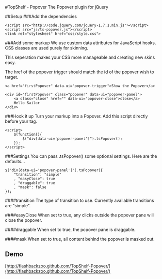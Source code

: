 #TopShelf - Popover
The Popover plugin for jQuery

##Setup
###Add the dependencies

    <script src="http://code.jquery.com/jquery-1.7.1.min.js"></script>
    <script src="js/ts-popover.js"></script>
    <link rel="stylesheet" href="css/style.css">

###Add some markup
We use custom data attributes for JavaScript hooks. CSS classes are used purely for skinning.

This seperation makes your CSS more manageable and creating new skins easy.

The href of the popover trigger should match the id of the popover wish to target.

    <a href="firstPopover" data-ui="popover-trigger">Show the Popover</a>
    
    <div id="firstPopover" class="popover" data-ui="popover-panel">
        <a class="close" href="" data-ui="popover-close">close</a>
        Hello Sailor
    </div>

###Hook it up
Turn your markup into a Popover. Add this script directly before your </body> tag.

    <script>
        $(function(){
            $("div[data-ui='popover-panel']").tsPopover();
        });
    </script>

###Settings
You can pass .tsPopover() some optional settings. Here are the defaults...

    $("div[data-ui='popover-panel']").tsPopover({
        "transition": "simple"
        , "easyClose": true
        , "draggable": true
        , "mask": false
    });

####transition
The type of transition to use. Currently available transitions are "simple".

####easyClose
When set to true, any clicks outside the popover pane will close the popover.

####draggable
When set to true, the popover pane is draggable.

####mask
When set to true, all content behind the popover is masked out.

## Demo
[http://flashbackzoo.github.com/TopShelf-Popover/](http://flashbackzoo.github.com/TopShelf-Popover/)